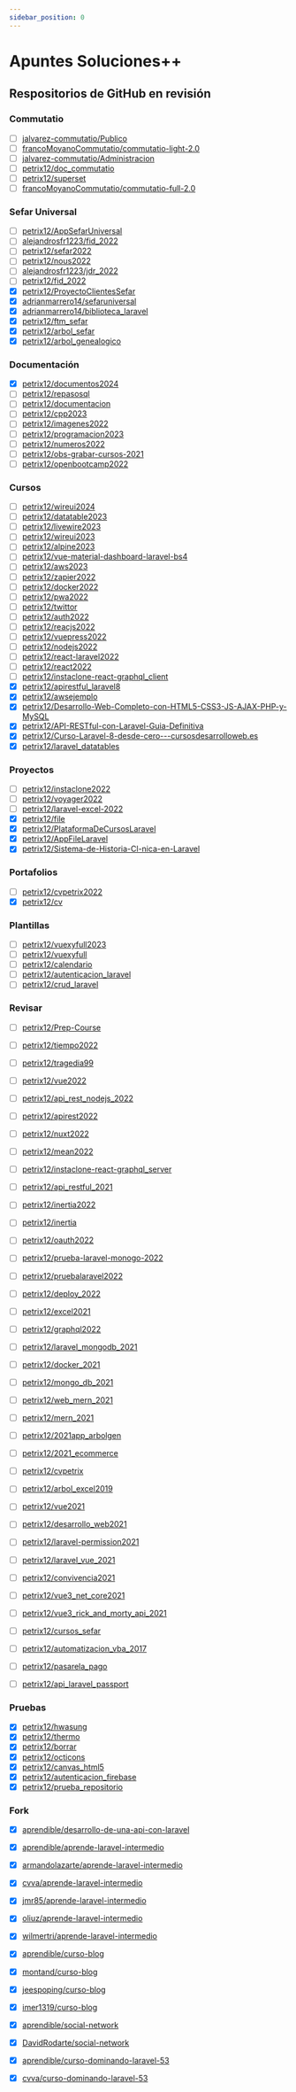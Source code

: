 ```yaml
---
sidebar_position: 0
---
```


# Apuntes Soluciones++

## Respositorios de GitHub en revisión
### Commutatio
- [ ] [jalvarez-commutatio/Publico](https://github.com/jalvarez-commutatio/Publico)
- [ ] [francoMoyanoCommutatio/commutatio-light-2.0](https://github.com/francoMoyanoCommutatio/commutatio-light-2.0)
- [ ] [jalvarez-commutatio/Administracion](https://github.com/jalvarez-commutatio/Administracion)
- [ ] [petrix12/doc_commutatio](https://github.com/petrix12/doc_commutatio)
- [ ] [petrix12/superset](https://github.com/petrix12/superset)
- [ ] [francoMoyanoCommutatio/commutatio-full-2.0](https://github.com/francoMoyanoCommutatio/commutatio-full-2.0)
### Sefar Universal
- [ ] [petrix12/AppSefarUniversal](https://github.com/petrix12/AppSefarUniversal)
- [ ] [alejandrosfr1223/fid_2022](https://github.com/alejandrosfr1223/fid_2022)
- [ ] [petrix12/sefar2022](https://github.com/petrix12/sefar2022)
- [ ] [petrix12/nous2022](https://github.com/petrix12/nous2022)
- [ ] [alejandrosfr1223/jdr_2022](https://github.com/alejandrosfr1223/jdr_2022)
- [ ] [petrix12/fid_2022](https://github.com/petrix12/fid_2022)
- [X] [petrix12/ProyectoClientesSefar](https://github.com/petrix12/ProyectoClientesSefar)
- [X] [adrianmarrero14/sefaruniversal](https://github.com/adrianmarrero14/sefaruniversal)
- [X] [adrianmarrero14/biblioteca_laravel](https://github.com/adrianmarrero14/biblioteca_laravel)
- [X] [petrix12/ftm_sefar](https://github.com/petrix12/ftm_sefar)
- [X] [petrix12/arbol_sefar](https://github.com/petrix12/arbol_sefar)
- [X] [petrix12/arbol_genealogico](https://github.com/petrix12/arbol_genealogico)
### Documentación
- [x] [petrix12/documentos2024](https://github.com/petrix12/documentos2024)
- [ ] [petrix12/repasosql](https://github.com/petrix12/repasosql)
- [ ] [petrix12/documentacion](https://github.com/petrix12/documentacion)
- [ ] [petrix12/cpp2023](https://github.com/petrix12/cpp2023)
- [ ] [petrix12/imagenes2022](https://github.com/petrix12/imagenes2022)
- [ ] [petrix12/programacion2023](https://github.com/petrix12/programacion2023)
- [ ] [petrix12/numeros2022](https://github.com/petrix12/numeros2022)
- [ ] [petrix12/obs-grabar-cursos-2021](https://github.com/petrix12/obs-grabar-cursos-2021)
- [ ] [petrix12/openbootcamp2022](https://github.com/petrix12/openbootcamp2022)
### Cursos
- [ ] [petrix12/wireui2024](https://github.com/petrix12/wireui2024)
- [ ] [petrix12/datatable2023](https://github.com/petrix12/datatable2023)
- [ ] [petrix12/livewire2023](https://github.com/petrix12/livewire2023)
- [ ] [petrix12/wireui2023](https://github.com/petrix12/wireui2023)
- [ ] [petrix12/alpine2023](https://github.com/petrix12/alpine2023)
- [ ] [petrix12/vue-material-dashboard-laravel-bs4](https://github.com/petrix12/vue-material-dashboard-laravel-bs4)
- [ ] [petrix12/aws2023](https://github.com/petrix12/aws2023)
- [ ] [petrix12/zapier2022](https://github.com/petrix12/zapier2022)
- [ ] [petrix12/docker2022](https://github.com/petrix12/docker2022)
- [ ] [petrix12/pwa2022](https://github.com/petrix12/pwa2022)
- [ ] [petrix12/twittor](https://github.com/petrix12/twittor)
- [ ] [petrix12/auth2022](https://github.com/petrix12/auth2022)
- [ ] [petrix12/reacjs2022](https://github.com/petrix12/reacjs2022)
- [ ] [petrix12/vuepress2022](https://github.com/petrix12/vuepress2022)
- [ ] [petrix12/nodejs2022](https://github.com/petrix12/nodejs2022)
- [ ] [petrix12/react-laravel2022](https://github.com/petrix12/react-laravel2022)
- [ ] [petrix12/react2022](https://github.com/petrix12/react2022)
- [ ] [petrix12/instaclone-react-graphql_client](https://github.com/petrix12/instaclone-react-graphql_client)
- [X] [petrix12/apirestful_laravel8](https://github.com/petrix12/apirestful_laravel8)
- [X] [petrix12/awsejemplo](https://github.com/petrix12/awsejemplo)
- [X] [petrix12/Desarrollo-Web-Completo-con-HTML5-CSS3-JS-AJAX-PHP-y-MySQL](https://github.com/petrix12/Desarrollo-Web-Completo-con-HTML5-CSS3-JS-AJAX-PHP-y-MySQL)
- [X] [petrix12/API-RESTful-con-Laravel-Guia-Definitiva](https://github.com/petrix12/API-RESTful-con-Laravel-Guia-Definitiva)
- [X] [petrix12/Curso-Laravel-8-desde-cero---cursosdesarrolloweb.es](https://github.com/petrix12/Curso-Laravel-8-desde-cero---cursosdesarrolloweb.es)
- [X] [petrix12/laravel_datatables](https://github.com/petrix12/laravel_datatables)
### Proyectos
- [ ] [petrix12/instaclone2022](https://github.com/petrix12/instaclone2022)
- [ ] [petrix12/voyager2022](https://github.com/petrix12/voyager2022)
- [ ] [petrix12/laravel-excel-2022](https://github.com/petrix12/laravel-excel-2022)
- [X] [petrix12/file](https://github.com/petrix12/file)
- [X] [petrix12/PlataformaDeCursosLaravel](https://github.com/petrix12/PlataformaDeCursosLaravel)
- [X] [petrix12/AppFileLaravel](https://github.com/petrix12/AppFileLaravel)
- [X] [petrix12/Sistema-de-Historia-Cl-nica-en-Laravel](https://github.com/petrix12/Sistema-de-Historia-Cl-nica-en-Laravel)
### Portafolios
- [ ] [petrix12/cvpetrix2022](https://github.com/petrix12/cvpetrix2022)
- [X] [petrix12/cv](https://github.com/petrix12/cv)
### Plantillas
- [ ] [petrix12/vuexyfull2023](https://github.com/petrix12/vuexyfull2023)
- [ ] [petrix12/vuexyfull](https://github.com/petrix12/vuexyfull)
- [ ] [petrix12/calendario](https://github.com/petrix12/calendario)
- [ ] [petrix12/autenticacion_laravel](https://github.com/petrix12/autenticacion_laravel)
- [ ] [petrix12/crud_laravel](https://github.com/petrix12/crud_laravel)

### Revisar
- [ ] [petrix12/Prep-Course](https://github.com/petrix12/Prep-Course)
- [ ] [petrix12/tiempo2022](https://github.com/petrix12/tiempo2022)
- [ ] [petrix12/tragedia99](https://github.com/petrix12/tragedia99)
- [ ] [petrix12/vue2022](https://github.com/petrix12/vue2022)
- [ ] [petrix12/api_rest_nodejs_2022](https://github.com/petrix12/api_rest_nodejs_2022)
- [ ] [petrix12/apirest2022](https://github.com/petrix12/apirest2022)
- [ ] [petrix12/nuxt2022](https://github.com/petrix12/nuxt2022)
- [ ] [petrix12/mean2022](https://github.com/petrix12/mean2022)
- [ ] [petrix12/instaclone-react-graphql_server](https://github.com/petrix12/instaclone-react-graphql_server)
- [ ] [petrix12/api_restful_2021](https://github.com/petrix12/api_restful_2021)
- [ ] [petrix12/inertia2022](https://github.com/petrix12/inertia2022)
- [ ] [petrix12/inertia](https://github.com/petrix12/inertia)
- [ ] [petrix12/oauth2022](https://github.com/petrix12/oauth2022)
- [ ] [petrix12/prueba-laravel-monogo-2022](https://github.com/petrix12/prueba-laravel-monogo-2022)
- [ ] [petrix12/pruebalaravel2022](https://github.com/petrix12/pruebalaravel2022)
- [ ] [petrix12/deploy_2022](https://github.com/petrix12/deploy_2022)
- [ ] [petrix12/excel2021](https://github.com/petrix12/excel2021)
- [ ] [petrix12/graphql2022](https://github.com/petrix12/graphql2022)
- [ ] [petrix12/laravel_mongodb_2021](https://github.com/petrix12/laravel_mongodb_2021)
- [ ] [petrix12/docker_2021](https://github.com/petrix12/docker_2021)
- [ ] [petrix12/mongo_db_2021](https://github.com/petrix12/mongo_db_2021)
- [ ] [petrix12/web_mern_2021](https://github.com/petrix12/web_mern_2021)
- [ ] [petrix12/mern_2021](https://github.com/petrix12/mern_2021)
- [ ] [petrix12/2021app_arbolgen](https://github.com/petrix12/2021app_arbolgen)
- [ ] [petrix12/2021_ecommerce](https://github.com/petrix12/2021_ecommerce)
- [ ] [petrix12/cvpetrix](https://github.com/petrix12/cvpetrix)
- [ ] [petrix12/arbol_excel2019](https://github.com/petrix12/arbol_excel2019)
- [ ] [petrix12/vue2021](https://github.com/petrix12/vue2021)
- [ ] [petrix12/desarrollo_web2021](https://github.com/petrix12/desarrollo_web2021)
- [ ] [petrix12/laravel-permission2021](https://github.com/petrix12/laravel-permission2021)
- [ ] [petrix12/laravel_vue_2021](https://github.com/petrix12/laravel_vue_2021)
- [ ] [petrix12/convivencia2021](https://github.com/petrix12/convivencia2021)
- [ ] [petrix12/vue3_net_core2021](https://github.com/petrix12/vue3_net_core2021)
- [ ] [petrix12/vue3_rick_and_morty_api_2021](https://github.com/petrix12/vue3_rick_and_morty_api_2021)
- [ ] [petrix12/cursos_sefar](https://github.com/petrix12/cursos_sefar)
- [ ] [petrix12/automatizacion_vba_2017](https://github.com/petrix12/automatizacion_vba_2017)
- [ ] [petrix12/pasarela_pago](https://github.com/petrix12/pasarela_pago)
- [ ] [petrix12/api_laravel_passport](https://github.com/petrix12/api_laravel_passport)


### Pruebas
- [X] [petrix12/hwasung](https://github.com/petrix12/hwasung)
- [X] [petrix12/thermo](https://github.com/petrix12/thermo)
- [X] [petrix12/borrar](https://github.com/petrix12/borrar)
- [X] [petrix12/octicons](https://github.com/petrix12/octicons)
- [X] [petrix12/canvas_html5](https://github.com/petrix12/canvas_html5)
- [X] [petrix12/autenticacion_firebase](https://github.com/petrix12/autenticacion_firebase)
- [X] [petrix12/prueba_repositorio](https://github.com/petrix12/prueba_repositorio)

### Fork
- [X] [aprendible/desarrollo-de-una-api-con-laravel](https://github.com/aprendible/desarrollo-de-una-api-con-laravel)
- [X] [aprendible/aprende-laravel-intermedio](https://github.com/aprendible/aprende-laravel-intermedio)
- [X] [armandolazarte/aprende-laravel-intermedio](https://github.com/armandolazarte/aprende-laravel-intermedio)
- [X] [cvva/aprende-laravel-intermedio](https://github.com/cvva/aprende-laravel-intermedio)
- [X] [jmr85/aprende-laravel-intermedio](https://github.com/jmr85/aprende-laravel-intermedio)
- [X] [oliuz/aprende-laravel-intermedio](https://github.com/oliuz/aprende-laravel-intermedio)
- [X] [wilmertri/aprende-laravel-intermedio](https://github.com/wilmertri/aprende-laravel-intermedio)
- [X] [aprendible/curso-blog](https://github.com/aprendible/curso-blog)
- [X] [montand/curso-blog](https://github.com/montand/curso-blog)
- [x] [jeespoping/curso-blog](https://github.com/jeespoping/curso-blog)
- [x] [imer1319/curso-blog](https://github.com/imer1319/curso-blog)
- [x] [aprendible/social-network](https://github.com/aprendible/social-network)
- [x] [DavidRodarte/social-network](https://github.com/DavidRodarte/social-network)
- [x] [aprendible/curso-dominando-laravel-53](https://github.com/aprendible/curso-dominando-laravel-53)
- [x] [cvva/curso-dominando-laravel-53](https://github.com/cvva/curso-dominando-laravel-53)



